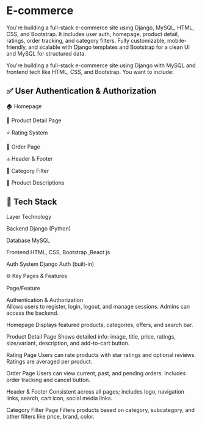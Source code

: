 # E-commerce
You're building a full-stack e-commerce site using Django, MySQL, HTML, CSS, and Bootstrap. It includes user auth, homepage, product detail, ratings, order tracking, and category filters. Fully customizable, mobile-friendly, and scalable with Django templates and Bootstrap for a clean UI and MySQL for structured data.

You're building a full-stack e-commerce site using Django with MySQL and frontend tech like HTML, CSS, and Bootstrap. You want to include:

## ✅ User Authentication & Authorization

🏠 Homepage

📄 Product Detail Page

⭐ Rating System

🛒 Order Page

🔝 Header & Footer

🧩 Category Filter

📝 Product Descriptions

## 🔧 Tech Stack

Layer             Technology

Backend	          Django (Python)

Database	        MySQL

Frontend	        HTML, CSS, Bootstrap ,React js

Auth System	      Django Auth (built-in)


🌐 Key Pages & Features

Page/Feature	                              

Authentication & Authorization              
      Allows users to register, login, logout, and manage sessions. Admins can access the backend.

Homepage	                                  Displays featured products, categories, offers, and search bar.

Product Detail Page	                        Shows detailed info: image, title, price, ratings, size/variant, description, and add-to-cart button.

Rating Page	                                Users can rate products with star ratings and optional reviews. Ratings are averaged per product.

Order Page	                                Users can view current, past, and pending orders. Includes order tracking and cancel button.

Header & Footer	                            Consistent across all pages; includes logo, navigation links, search, cart icon, social media links.

Category Filter Page	                      Filters products based on category, subcategory, and other filters like price, brand, color.







